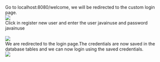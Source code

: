 Go to localhost:8080/welcome, we will be redirected to the custom login page. 
<br/>
<img src="https://www.javainuse.com/boot-42_1.jpg"/>
<br/>
Click in register new user and enter the user javainuse  and password javainuse  
<br/>
<img src="https://www.javainuse.com/boot-42_2.jpg"/>
<br/>
We are redirected to the login page.The credentials are now saved in the database tables and we can now login using the saved credentials. 
<br/>
<img src="https://www.javainuse.com/boot-42_4.jpg"/>
<br/>
